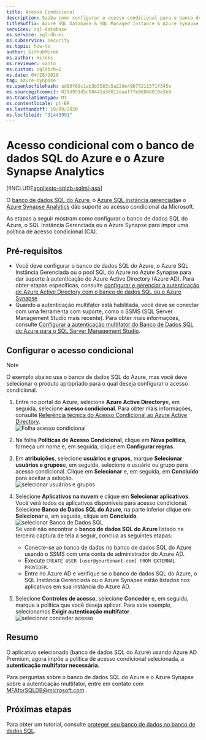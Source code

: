 ```yaml
---
title: Acesso Condicional
description: Saiba como configurar o acesso condicional para o banco de dados SQL do Azure, o Azure SQL Instância Gerenciada e o Azure Synapse Analytics.
titleSuffix: Azure SQL Database & SQL Managed Instance & Azure Synapse Analytics
services: sql-database
ms.service: sql-db-mi
ms.subservice: security
ms.topic: how-to
author: GithubMirek
ms.author: mireks
ms.reviewer: vanto
ms.custom: sqldbrb=1
ms.date: 04/28/2020
tag: azure-synpase
ms.openlocfilehash: ad80f68c1ab3b3583c5a22de49b77211571f345e
ms.sourcegitcommit: 829d951d5c90442a38012daaf77e86046018e5b9
ms.translationtype: MT
ms.contentlocale: pt-BR
ms.lasthandoff: 10/09/2020
ms.locfileid: "91443991"
---
```

# <a name="conditional-access-with-azure-sql-database-and-azure-synapse-analytics"></a>Acesso condicional com o banco de dados SQL do Azure e o Azure Synapse Analytics

[!INCLUDE[appliesto-sqldb-sqlmi-asa](../includes/appliesto-sqldb-sqlmi-asa.md)]

O [banco de dados SQL do Azure](sql-database-paas-overview.md), o [Azure SQL instância gerenciada](../managed-instance/sql-managed-instance-paas-overview.md)e o [Azure Synapse Analytics](../../synapse-analytics/sql-data-warehouse/sql-data-warehouse-overview-what-is.md) dão suporte ao acesso condicional da Microsoft.

As etapas a seguir mostram como configurar o banco de dados SQL do Azure, o SQL Instância Gerenciada ou o Azure Synapse para impor uma política de acesso condicional (CA).  

## <a name="prerequisites"></a>Pré-requisitos

- Você deve configurar o banco de dados SQL do Azure, o Azure SQL Instância Gerenciada ou o pool SQL do Azure no Azure Synapse para dar suporte à autenticação do Azure Active Directory (Azure AD). Para obter etapas específicas, consulte [configurar e gerenciar a autenticação de Azure Active Directory com o banco de dados SQL ou o Azure Synapse](authentication-aad-configure.md).  
- Quando a autenticação multifator está habilitada, você deve se conectar com uma ferramenta com suporte, como o SSMS (SQL Server Management Studio mais recente). Para obter mais informações, consulte [Configurar a autenticação multifator do Banco de Dados SQL do Azure para o SQL Server Management Studio](authentication-mfa-ssms-configure.md).  

## <a name="configure-conditional-access"></a>Configurar o acesso condicional

> [!NOTE]
> O exemplo abaixo usa o banco de dados SQL do Azure, mas você deve selecionar o produto apropriado para o qual deseja configurar o acesso condicional.

1. Entre no portal do Azure, selecione **Azure Active Directory**e, em seguida, selecione **acesso condicional**. Para obter mais informações, consulte [Referência técnica do Acesso Condicional ao Azure Active Directory](https://docs.microsoft.com/azure/active-directory/active-directory-conditional-access-technical-reference).  
   ![Folha acesso condicional](./media/conditional-access-configure/conditional-access-blade.png)

2. Na folha **Políticas de Acesso Condicional**, clique em **Nova política**, forneça um nome e, em seguida, clique em **Configurar regras**.  
3. Em **atribuições**, selecione **usuários e grupos**, marque **Selecionar usuários e grupos**e, em seguida, selecione o usuário ou grupo para acesso condicional. Clique em **Selecionar** e, em seguida, em **Concluído** para aceitar a seleção.  
   ![selecionar usuários e grupos](./media/conditional-access-configure/select-users-and-groups.png)  

4. Selecione **Aplicativos na nuvem** e clique em **Selecionar aplicativos**. Você verá todos os aplicativos disponíveis para acesso condicional. Selecione **Banco de Dados SQL do Azure**, na parte inferior clique em **Selecionar** e, em seguida, clique em **Concluído**.  
   ![selecionar Banco de Dados SQL](./media/conditional-access-configure/select-sql-database.png)  
   Se você não encontrar o **banco de dados SQL do Azure** listado na terceira captura de tela a seguir, conclua as seguintes etapas:
   - Conecte-se ao banco de dados no banco de dados SQL do Azure usando o SSMS com uma conta de administrador do Azure AD.  
   - Execute `CREATE USER [user@yourtenant.com] FROM EXTERNAL PROVIDER`.  
   - Entre no Azure AD e verifique se o banco de dados SQL do Azure, o SQL Instância Gerenciada ou o Azure Synapse estão listados nos aplicativos em sua instância do Azure AD.  

5. Selecione **Controles de acesso**, selecione **Conceder** e, em seguida, marque a política que você deseja aplicar. Para este exemplo, selecionamos **Exigir autenticação multifator**.  
   ![selecionar conceder acesso](./media/conditional-access-configure/grant-access.png)  

## <a name="summary"></a>Resumo

O aplicativo selecionado (banco de dados SQL do Azure) usando Azure AD Premium, agora impõe a política de acesso condicional selecionada, a **autenticação multifator necessária.**

Para perguntas sobre o banco de dados SQL do Azure e o Azure Synapse sobre a autenticação multifator, entre em contato com <MFAforSQLDB@microsoft.com> .  

## <a name="next-steps"></a>Próximas etapas  

Para obter um tutorial, consulte [proteger seu banco de dados no banco de dados SQL](secure-database-tutorial.md).
